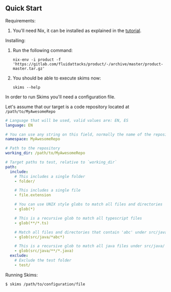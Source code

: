 
## Quick Start

Requirements:

1.  You'll need Nix,
    it can be installed as explained in the [tutorial](https://nixos.org/download.html).

Installing:

1.  Run the following command:

    `nix-env -i product -f 'https://gitlab.com/fluidattacks/product/-/archive/master/product-master.tar.gz'`

1.  You should be able to execute skims now:

    `skims --help`

In order to run Skims you'll need a configuration file.

Let's assume that our target is a code repository located at `/path/to/MyAwesomeRepo`

```yaml
# Language that will be used, valid values are: EN, ES
language: EN

# You can use any string on this field, normally the name of the repository
namespace: MyAwesomeRepo

# Path to the repository
working_dir: /path/to/MyAwesomeRepo

# Target paths to test, relative to `working_dir`
path:
  include:
    # This includes a single folder
    - folder/

    # This includes a single file
    - file.extension

    # You can use UNIX style globs to match all files and directories
    - glob(*)

    # This is a recursive glob to match all typescript files
    - glob(**/*.ts)

    # Match all files and directories that contain 'abc' under src/java/
    - glob(src/java/*abc*)

    # This is a recursive glob to match all java files under src/java/
    - glob(src/java/**/*.java)
  exclude:
    # Exclude the test folder
    - test/
```

Running Skims:

```bash
$ skims /path/to/configuration/file
```
